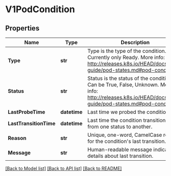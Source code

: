 # V1PodCondition

## Properties
Name | Type | Description | Notes
------------ | ------------- | ------------- | -------------
**Type** | **str** | Type is the type of the condition. Currently only Ready. More info: http://releases.k8s.io/HEAD/docs/user-guide/pod-states.md#pod-conditions | 
**Status** | **str** | Status is the status of the condition. Can be True, False, Unknown. More info: http://releases.k8s.io/HEAD/docs/user-guide/pod-states.md#pod-conditions | 
**LastProbeTime** | **datetime** | Last time we probed the condition. | [optional] 
**LastTransitionTime** | **datetime** | Last time the condition transitioned from one status to another. | [optional] 
**Reason** | **str** | Unique, one-word, CamelCase reason for the condition&#39;s last transition. | [optional] 
**Message** | **str** | Human-readable message indicating details about last transition. | [optional] 

[[Back to Model list]](../README.md#documentation-for-models) [[Back to API list]](../README.md#documentation-for-api-endpoints) [[Back to README]](../README.md)



